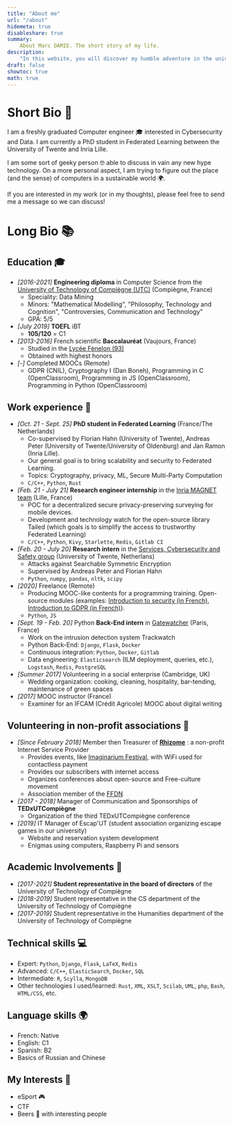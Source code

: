 ```yaml
---
title: "About me"
url: "/about"
hidemeta: true
disableshare: true
summary:
    About Marc DAMIE. The short story of my life.
description:
    "In this website, you will discover my humble adventure in the universe of Computer Science. Feel free to contact me if you have any question about my work or if you simply want to talk about geeky stuff!"
draft: false
showtoc: true
math: true
---
```



# Short Bio 📕

I am a freshly graduated Computer engineer 🎓 interested in Cybersecurity and Data. I am currently a PhD student in Federated Learning between the University of Twente and Inria Lille.

I am some sort of geeky person 🤓 able to discuss in vain any new hype technology. On a more personal aspect, I am trying to figure out the place (and the sense) of computers in a sustainable world 🌍.

If you are interested in my work (or in my thoughts), please feel free to send me a message so we can discuss!

# Long Bio 📚

## Education 🎓

- *[2016-2021]* **Engineering diploma** in Computer Science from the [University of Technology of Compiègne (UTC)](https://www.utc.fr) (Compiègne, France)
  - Speciality: Data Mining
  - Minors: "Mathematical Modelling", "Philosophy, Technology and Cognition", "Controversies, Communication and Technology"
  - GPA: 5/5
- *[July 2019]* **TOEFL** iBT
  - **105/120** = C1
- *[2013-2016]* French scientific **Baccalauréat** (Vaujours, France)
  - Studied in the [Lycée Fènelon (93)](https://www.fenelon.fr/)
  - Obtained with highest honors
- *[-]* Completed MOOCs (Remote)
  - GDPR (CNIL), Cryptography I (Dan Boneh), Programming in C (OpenClassroom), Programming in JS (OpenClassroom), Programming in Python (OpenClassroom)

## Work experience 💼

- *[Oct. 21 - Sept. 25]* **PhD student in Federated Learning** (France/The Netherlands)
  - Co-supervised by Florian Hahn (University of Twente), Andreas Peter (University of Twente/University of Oldenburg) and Jan Ramon (Inria Lille).
  - Our general goal is to bring scalability and security to Federated Learning.
  - Topics: Cryptography, privacy, ML, Secure Multi-Party Computation 
  - `C/C++`, `Python`, `Rust`
- *[Feb. 21 - July 21]* **Research engineer internship** in the [Inria MAGNET team](https://team.inria.fr/magnet/) (Lille, France)
  - POC for a decentralized secure privacy-preserving surveying for mobile devices.
  - Development and technology watch for the open-source library Tailed (which goals is to simplify the access to trustworthy Federated Learning)
  - `C/C++`, `Python`, `Kivy`, `Starlette`, `Redis`, `Gitlab CI`
- *[Feb. 20 - July 20]* **Research intern** in the [Services, Cybersecurity and Safety group](https://www.utwente.nl/en/eemcs/scs/) (University of Twente, Netherlans)
  - Attacks against Searchable Symmetric Encryption
  - Supervised by Andreas Peter and Florian Hahn
  - `Python`, `numpy`, `pandas`, `nltk`, `scipy`
- *[2020]* Freelance (Remote)
  - Producing MOOC-like contents for a programming training. Open-source modules (examples: [Introduction to security (in French)](https://librecours.net/module/culture/securite/), [Introduction to GDPR (in French)](https://librecours.net/module/culture/rgpd/index.xhtml)).
  - `Python`, `JS`
- *[Sept. 19 - Feb. 20]* Python **Back-End intern** in [Gatewatcher](https://www.gatewatcher.com/en/) (Paris, France)
  - Work on the intrusion detection system Trackwatch
  - Python Back-End: `Django`, `Flask`, `Docker`
  - Continuous integration: `Python`, `Docker`, `Gitlab`
  - Data engineering: `Elasticsearch` (ILM deployment, queries, etc.), `Logstash`, `Redis`, `PostgreSQL`
- *[Summer 2017]* Volunteering in a social enterprise (Cambridge, UK)
  - Wedding organization: cooking, cleaning, hospitality, bar-tending, maintenance of green spaces
- *[2017]* MOOC instructor (France)
  - Examiner for an IFCAM (Crédit Agricole) MOOC about digital writing

## Volunteering in non-profit associations 🚀

- *[Since February 2018]* Member then Treasurer of [**Rhizome**](https://rhizome-fai.net/) : a non-profit Internet Service Provider
  - Provides events, like [Imaginarium Festival](https://www.imaginariumfestival.com/), with WiFi used for contactless payment
  - Provides our subscribers with internet access
  - Organizes conferences about open-source and Free-culture movement
  - Association member of the [FFDN](https://www.ffdn.org/en)
- *[2017 - 2018]* Manager of Communication and Sponsorships of **TEDxUTCompiègne**
  - Organization of the third TEDxUTCompiègne conference
- *[2019]* IT Manager of Escap'UT (student association organizing escape games in our university)
  - Website and reservation system development
  - Enigmas using computers, Raspberry Pi and sensors

## Academic Involvements 🏫

- *[2017-2021]* **Student representative in the board of directors** of the University of Technology of Compiègne
- *[2018-2019]* Student representative in the CS department of the University of Technology of Compiègne
- *[2017-2019]* Student representative in the Humanities department of the University of Technology of Compiègne


## Technical skills 💻

- Expert: `Python`, `Django`, `Flask`, `LaTeX`, `Redis`
- Advanced: `C/C++`, `ElasticSearch`, `Docker`, `SQL`
- Intermediate: `R`, `Scylla`, `MongoDB`
- Other technologies I used/learned: `Rust`, `XML`, `XSLT`, `Scilab`, `UML`, `php`, `Bash`, `HTML/CSS`, etc.

## Language skills 🌍

- French: Native
- English: C1
- Spanish: B2
- Basics of Russian and Chinese

## My Interests 🧙

- eSport 🎮
- CTF
- Beers 🍻 with interesting people
